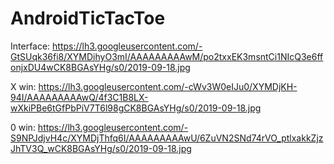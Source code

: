 # AndroidTicTacToe
Interface: https://lh3.googleusercontent.com/-GtSUqk36fi8/XYMDihyO3mI/AAAAAAAAAwM/po2txxEK3msntCi1NIcQ3e6ffonjxDU4wCK8BGAsYHg/s0/2019-09-18.jpg

X win: https://lh3.googleusercontent.com/-cWv3W0eIJu0/XYMDjKH-94I/AAAAAAAAAwQ/4f3C1B8LX-wXkiPBe6tGfPbPiV7T6l98gCK8BGAsYHg/s0/2019-09-18.jpg

0 win: https://lh3.googleusercontent.com/-S9NPJdjvH4c/XYMDjThfq6I/AAAAAAAAAwU/6ZuVN2SNd74rVO_ptlxakkZjzJhTV3Q_wCK8BGAsYHg/s0/2019-09-18.jpg

